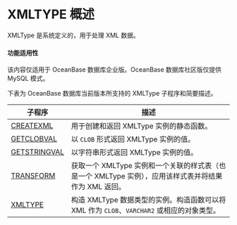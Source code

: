 XMLTYPE 概述 
===============================

XMLType 是系统定义的，用于处理 XML 数据。


  <main id="notice" >
    <h4>功能适用性</h4>
    <p>该内容仅适用于 OceanBase 数据库企业版。OceanBase 数据库社区版仅提供 MySQL 模式。</p>
  </main>

下表为 OceanBase 数据库当前版本所支持的 XMLType 子程序和简要描述。


|                             子程序                             |                               描述                               |
|-------------------------------------------------------------|----------------------------------------------------------------|
| [CREATEXML](../2800.xmltype-oracle/200.getxml-oracle.md)    | 用于创建和返回 XMLType 实例的静态函数。                                       |
| [GETCLOBVAL](../2800.xmltype-oracle/300.getclobval-oracle.md)   | 以 `CLOB` 形式返回 XMLType 实例的值。                                    |
| [GETSTRINGVAL](../2800.xmltype-oracle/400.getstringval-oracle.md) | 以字符串形式返回 XMLType 实例的值。                                         |
| [TRANSFORM](../2800.xmltype-oracle/500.transform-oracle.md)    | 获取一个 XMLType 实例和一个关联的样式表（也是一个 XMLType 实例），应用该样式表并将结果作为 XML 返回。 |
| [XMLTYPE](../2800.xmltype-oracle/600.getxmltype-oracle.md)      | 构造 XMLType 数据类型的实例。构造函数可以将 XML 作为 `CLOB`、`VARCHAR2` 或相应的对象类型。  |


